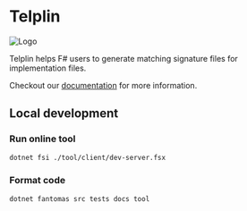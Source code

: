 # Telplin

![Logo](./Telplin.png)

Telplin helps F# users to generate matching signature files for implementation files.

Checkout our [documentation](https://nojaf.com/telplin/docs/) for more information.

## Local development

### Run online tool

```bash
dotnet fsi ./tool/client/dev-server.fsx
```

### Format code

```bash
dotnet fantomas src tests docs tool
```

